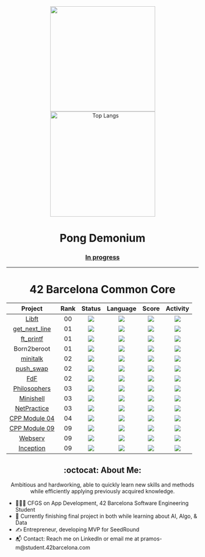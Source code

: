 <!--- <a href="https://www.linkedin.com/in/pol-ramos/" target="_blank">
  <img width="1834" alt="pramos-m" src="https://github.com/pramos-m/pramos-m/blob/main/src/img/image_logo.png">
</a> ---!>

<div align="center">
  <a href="https://github.com/JaeSeoKim/badge42">
    <img src="src/img/pramos-mprofile.svg" height="275">
    <!--<img src="https://badge42.vercel.app/api/v2/clh7v53ya001608l7laa95dsn/stats?cursusId=21&coalitionId=205" alt="pramos-m's 42 stats"/>~ -->
  </a>
  <img height="275" src="https://github-readme-stats.vercel.app/api/top-langs/?username=pramos-m&theme=tokyonight" alt="Top Langs">
</div>
<div align="center">
  <h1>Pong Demonium</h1>
  <h3><a href="https://github.com/pramos-m/PongDemonium/tree/main" target="_blank">In progress</a></h3>
  <div align="center">
  </div>
</div>

---

<div align="center">
  <div>
    <h1>42 Barcelona Common Core</h1>
  </div>
<div align="center">

| Project | Rank | Status | Language | Score | Activity |
| :---: | :---: | :---: | :---: | :---: | :---: |
| <a href="https://github.com/pramos-m/libft" target="_blank"/> Libft | 00 | <img src="https://img.shields.io/badge/status-done-success?style=flat-square" /> |<img src="https://img.shields.io/github/languages/top/pramos-m/libft?style=flat-square" /> | <img src="https://img.shields.io/badge/score-125%20%2F%20100%20%E2%98%85-9cf?style=flat-square" /> | <img src="https://img.shields.io/github/last-commit/pramos-m/libft?style=flat-square" /> |
|  <a href="https://github.com/pramos-m/get_next_line" target="_blank"/>  get_next_line | 01 | <img src="https://img.shields.io/badge/status-done-success?style=flat-square" /> |<img src="https://img.shields.io/github/languages/top/pramos-m/get_next_line?style=flat-square" /> | <img src="https://img.shields.io/badge/score-125%20%2F%20100%20%E2%98%85-9cf?style=flat-square" /> | <img src="https://img.shields.io/github/last-commit/pramos-m/get_next_line?style=flat-square" /> |
|<a href="https://github.com/pramos-m/printf" target="_blank"/> ft_printf | 01 | <img src="https://img.shields.io/badge/status-done-success?style=flat-square" /> | <img src="https://img.shields.io/github/languages/top/pramos-m/printf?style=flat-square" /> | <img src="https://img.shields.io/badge/score-100%20%2F%20100-success?style=flat-square" /> | <img src="https://img.shields.io/github/last-commit/pramos-m/printf?style=flat-square" /> |
| Born2beroot | 01 | <img src="https://img.shields.io/badge/status-done-success?style=flat-square" /> | <img src="https://img.shields.io/github/languages/top/pramos-m/Born2beroot?style=flat-square" /> | <img src="https://img.shields.io/badge/score-125%20%2F%20100%20%E2%98%85-9cf?style=flat-square" /> | <img src="https://img.shields.io/github/last-commit/pramos-m/Born2beroot?style=flat-square" /> |
|<a href="https://github.com/pramos-m/minitalk" target="_blank"/> minitalk | 02 | <img src="https://img.shields.io/badge/status-done-success?style=flat-square" /> | <img src="https://img.shields.io/github/languages/top/pramos-m/minitalk?style=flat-square" /> | <img src="https://img.shields.io/badge/score-125%20%2F%20100%20%E2%98%85-9cf?style=flat-square" /> | <img src="https://img.shields.io/github/last-commit/pramos-m/minitalk?style=flat-square" /> |
|<a href="https://github.com/pramos-m/push_swap" target="_blank"/> push_swap | 02 | <img src="https://img.shields.io/badge/status-done-success?style=flat-square" /> | <img src="https://img.shields.io/github/languages/top/pramos-m/push_swap?style=flat-square" /> | <img src="https://img.shields.io/badge/score-125%20%2F%20100%20%E2%98%85-9cf?style=flat-square" /> | <img src="https://img.shields.io/github/last-commit/pramos-m/push_swap?style=flat-square" /> |
|<a href="https://github.com/pramos-m/FdF" target="_blank"/> FdF | 02 | <img src="https://img.shields.io/badge/status-done-success?style=flat-square" /> | <img src="https://img.shields.io/github/languages/top/pramos-m/FdF?style=flat-square" /> | <img src="https://img.shields.io/badge/score-125%20%2F%20100%20%E2%98%85-9cf?style=flat-square" /> | <img src="https://img.shields.io/github/last-commit/pramos-m/FdF?style=flat-square" /> |
|<a href="https://github.com/pramos-m/Philosophers" target="_blank"/> Philosophers | 03 | <img src="https://img.shields.io/badge/status-done-success?style=flat-square" /> | <img src="https://img.shields.io/github/languages/top/pramos-m/Philosophers?style=flat-square" /> | <img src="https://img.shields.io/badge/score-100%20%2F%20100-success?style=flat-square" /> | <img src="https://img.shields.io/github/last-commit/pramos-m/Philosophers?style=flat-square" /> |
|<a href="https://github.com/pramos-m/Minishell" target="_blank"/> Minishell | 03 | <img src="https://img.shields.io/badge/status-done-success?style=flat-square" /> | <img src="https://img.shields.io/github/languages/top/pramos-m/Minishell?style=flat-square" /> | <img src="https://img.shields.io/badge/score-125%20%2F%20100%20%E2%98%85-9cf?style=flat-square" /> | <img src="https://img.shields.io/github/last-commit/pramos-m/Minishell?style=flat-square" /> |
|<a href="https://github.com/pramos-m/NetPractice" target="_blank"/> NetPractice | 03 | <img src="https://img.shields.io/badge/status-done-success?style=flat-square" /> | <img src="https://img.shields.io/github/languages/top/pramos-m/NetPractice?style=flat-square" /> | <img src="https://img.shields.io/badge/score-100%20%2F%20100-success?style=flat-square" /> | <img src="https://img.shields.io/github/last-commit/pramos-m/NetPractice?style=flat-square" /> |
|<a href="https://github.com/pramos-m/CPP-Module-04" target="_blank"/> CPP Module 04 | 04 | <img src="https://img.shields.io/badge/status-done-success?style=flat-square" /> | <img src="https://img.shields.io/github/languages/top/pramos-m/CPP-Module-04?style=flat-square" /> | <img src="https://img.shields.io/badge/score-100%20%2F%20100-success?style=flat-square" /> | <img src="https://img.shields.io/github/last-commit/pramos-m/CPP-Module-04?style=flat-square" /> |
|<a href="https://github.com/pramos-m/CPP-Module-09" target="_blank"/> CPP Module 09 | 09 | <img src="https://img.shields.io/badge/status-done-success?style=flat-square" /> | <img src="https://img.shields.io/github/languages/top/pramos-m/CPP-Module-09?style=flat-square" /> | <img src="https://img.shields.io/badge/score-100%20%2F%20100-success?style=flat-square" /> | <img src="https://img.shields.io/github/last-commit/pramos-m/CPP-Module-09?style=flat-square" /> |
|<a href="https://github.com/pramos-m/webserv" target="_blank"/> Webserv | 09 | <img src="https://img.shields.io/badge/status-done-success?style=flat-square" /> | <img src="https://img.shields.io/github/languages/top/pramos-m/webserv?style=flat-square" /> | <img src="https://img.shields.io/badge/score-125%20%2F%20100%20%E2%98%85-9cf?style=flat-square" /> | <img src="https://img.shields.io/github/last-commit/pramos-m/webserv?style=flat-square" /> |
|<a href="https://github.com/pramos-m/Inception" target="_blank"/> Inception | 09 | <img src="https://img.shields.io/badge/status-done-success?style=flat-square" /> | <img src="https://img.shields.io/github/languages/top/pramos-m/Inception?style=flat-square" /> | <img src="https://img.shields.io/badge/score-125%20%2F%20100%20%E2%98%85-9cf?style=flat-square" /> | <img src="https://img.shields.io/github/last-commit/pramos-m/Inception?style=flat-square" /> |
</div>

<div align="center">
  <h2>:octocat: About Me:</h2>
  <p>Ambitious and hardworking, able to quickly learn new skills and methods while efficiently applying previously acquired knowledge.</p>
  <ul align="left">
    <li>👨🏻‍💻 CFGS on App Development, 42 Barcelona Software Engineering Student</li>
    <li>🤖 Currently finishing final project in both while learning about AI, Algo, & Data</li>
    <li>✍️ Entrepreneur, developing MVP for SeedRound</li>
    <li>📬 Contact: Reach me on LinkedIn or email me at pramos-m@student.42barcelona.com</li>
  </ul>
</div>
